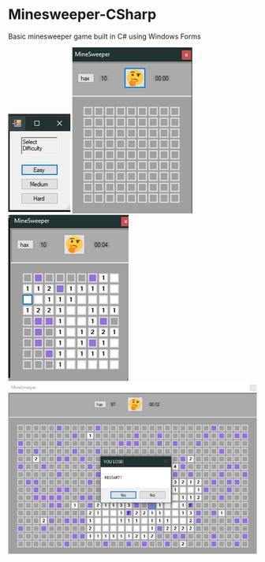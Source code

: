 # Minesweeper-CSharp
Basic minesweeper game built in C# using Windows Forms

![Image1](/images/1.png)
![Image2](/images/2.png)
![Image3](/images/3.png)
![Image4](/images/4.png)
